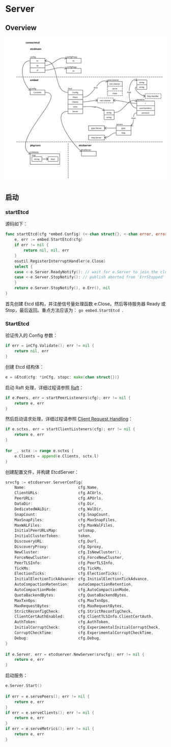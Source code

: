 # Server

## Overview

![Server Overview](../images/server_overview.svg)

## 启动

### startEtcd

源码如下：

```go
func startEtcd(cfg *embed.Config) (<-chan struct{}, <-chan error, error) {
	e, err := embed.StartEtcd(cfg)
	if err != nil {
		return nil, nil, err
	}
	osutil.RegisterInterruptHandler(e.Close)
	select {
	case <-e.Server.ReadyNotify(): // wait for e.Server to join the cluster
	case <-e.Server.StopNotify(): // publish aborted from 'ErrStopped'
	}
	return e.Server.StopNotify(), e.Err(), nil
}
```

首先创建 Etcd 结构，并注册信号量处理函数 e.Close。然后等待服务器 Ready 或 Stop，最后返回。重点方法应该为： ```go embed.StartEtcd ```.

### StartEtcd

验证传入的 Config 参数：

```go
if err = inCfg.Validate(); err != nil {
	return nil, err
}
```

创建 Etcd 结构体：

```go
e = &Etcd{cfg: *inCfg, stopc: make(chan struct{})}
```

启动 Raft 处理，详细过程请参照 [Raft](../raft/raft.md)：

```go
if e.Peers, err = startPeerListeners(cfg); err != nil {
	return e, err
}
```

然后启动请求处理，详细过程请参照 [Client Request Handling](client_handling.md)：

```go
if e.sctxs, err = startClientListeners(cfg); err != nil {
	return e, err
}

for _, sctx := range e.sctxs {
	e.Clients = append(e.Clients, sctx.l)
}
```

创建配置文件，并构建 EtcdServer：

```go
srvcfg := etcdserver.ServerConfig{
	Name:                       cfg.Name,
	ClientURLs:                 cfg.ACUrls,
	PeerURLs:                   cfg.APUrls,
	DataDir:                    cfg.Dir,
	DedicatedWALDir:            cfg.WalDir,
	SnapCount:                  cfg.SnapCount,
	MaxSnapFiles:               cfg.MaxSnapFiles,
	MaxWALFiles:                cfg.MaxWalFiles,
	InitialPeerURLsMap:         urlsmap,
	InitialClusterToken:        token,
	DiscoveryURL:               cfg.Durl,
	DiscoveryProxy:             cfg.Dproxy,
	NewCluster:                 cfg.IsNewCluster(),
	ForceNewCluster:            cfg.ForceNewCluster,
	PeerTLSInfo:                cfg.PeerTLSInfo,
	TickMs:                     cfg.TickMs,
	ElectionTicks:              cfg.ElectionTicks(),
	InitialElectionTickAdvance: cfg.InitialElectionTickAdvance,
	AutoCompactionRetention:    autoCompactionRetention,
	AutoCompactionMode:         cfg.AutoCompactionMode,
	QuotaBackendBytes:          cfg.QuotaBackendBytes,
	MaxTxnOps:                  cfg.MaxTxnOps,
	MaxRequestBytes:            cfg.MaxRequestBytes,
	StrictReconfigCheck:        cfg.StrictReconfigCheck,
	ClientCertAuthEnabled:      cfg.ClientTLSInfo.ClientCertAuth,
	AuthToken:                  cfg.AuthToken,
	InitialCorruptCheck:        cfg.ExperimentalInitialCorruptCheck,
	CorruptCheckTime:           cfg.ExperimentalCorruptCheckTime,
	Debug:                      cfg.Debug,
}

if e.Server, err = etcdserver.NewServer(srvcfg); err != nil {
	return e, err
}
```

启动服务：

```go
e.Server.Start()

if err = e.servePeers(); err != nil {
	return e, err
}
if err = e.serveClients(); err != nil {
	return e, err
}
if err = e.serveMetrics(); err != nil {
	return e, err
}
```
